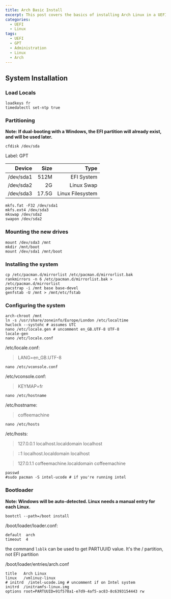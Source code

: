 ```yaml
---
title: Arch Basic Install
excerpt: This post covers the basics of installing Arch Linux in a UEFI/GPT System.
categories:
  - UEFI
  - Linux
tags:
  - UEFI
  - GPT
  - Administration
  - Linux
  - Arch
---
```


## System Installation

### Load Locals

```
loadkeys fr
timedatectl set-ntp true
```

### Partitioning

**Note: If dual-booting with a Windows, the EFI partition will already exist, and will be used later.**

```
cfdisk /dev/sda
```

Label: GPT

| Device | Size | Type |
|-------:|-----:|-----:|
| /dev/sda1 | 512M | EFI System |
| /dev/sda2 | 2G | Linux Swap |
| /dev/sda3 | 17.5G | Linux Filesystem |

```
mkfs.fat -F32 /dev/sda1
mkfs.ext4 /dev/sda3
mkswap /dev/sda2
swapon /dev/sda2
```

### Mounting the new drives

```
mount /dev/sda3 /mnt
mkdir /mnt/boot
mount /dev/sda1 /mnt/boot
```

### Installing the system

```
cp /etc/pacman.d/mirrorlist /etc/pacman.d/mirrorlist.bak
rankmirrors -n 6 /etc/pacman.d/mirrorlist.bak > /etc/pacman.d/mirrorlist
pacstrap -i /mnt base base-devel
genfstab -U /mnt > /mnt/etc/fstab
```

### Configuring the system

```
arch-chroot /mnt
ln -s /usr/share/zoneinfo/Europe/London /etc/localtime
hwclock --systohc # assumes UTC
nano /etc/locale.gen # uncomment en_GB.UTF-8 UTF-8
locale-gen
nano /etc/locale.conf
```

/etc/locale.conf:
> LANG=en_GB.UTF-8


```
nano /etc/vconsole.conf
```

/etc/vconsole.conf:
> KEYMAP=fr


```
nano /etc/hostname
```

/etc/hostname:
> coffeemachine


```
nano /etc/hosts
```

/etc/hosts:
> 127.0.0.1   localhost.localdomain   localhost

> ::1         localhost.localdomain   localhost

> 127.0.1.1	  coffeemachine.localdomain	  coffeemachine

```
passwd
#sudo pacman -S intel-ucode # if you're running intel
```

### Bootloader

**Note: Windows will be auto-detected. Linux needs a manual entry for each Linux.**

```
bootctl --path=/boot install
```

/boot/loader/loader.conf:
```
default  arch
timeout  4
```

the command ```lsblk``` can be used to get PARTUUID value. It's the / partition, not EFI partition

/boot/loader/entries/arch.conf
```
title   Arch Linux
linux   /vmlinuz-linux
# initrd  /intel-ucode.img # uncomment if on Intel system
initrd  /initramfs-linux.img
options root=PARTUUID=91f578a1-e7d9-4af5-ac83-8c6393154443 rw
```
